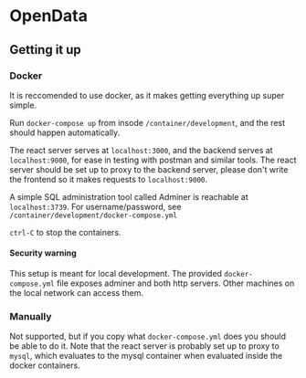 # OpenData

## Getting it up

### Docker

It is reccomended to use docker, as it makes getting everything up super simple.

Run `docker-compose up` from insode `/container/development`, and the rest should happen automatically.

The react server serves at `localhost:3000`, and the backend serves at `localhost:9000`, for ease in testing with postman and similar tools. The react server should be set up to proxy to the backend server, please don't write the frontend so it makes requests to `localhost:9000`.

A simple SQL administration tool called Adminer is reachable at `localhost:3739`. For username/password, see `/container/development/docker-compose.yml`

`ctrl-C` to stop the containers.

#### Security warning

This setup is meant for local development. The provided `docker-compose.yml` file exposes adminer and both http servers. Other machines on the local network can access them.

### Manually

Not supported, but if you copy what `docker-compose.yml` does you should be able to do it. Note that the react server is probably set up to proxy to `mysql`, which evaluates to the mysql container when evaluated inside the docker containers.